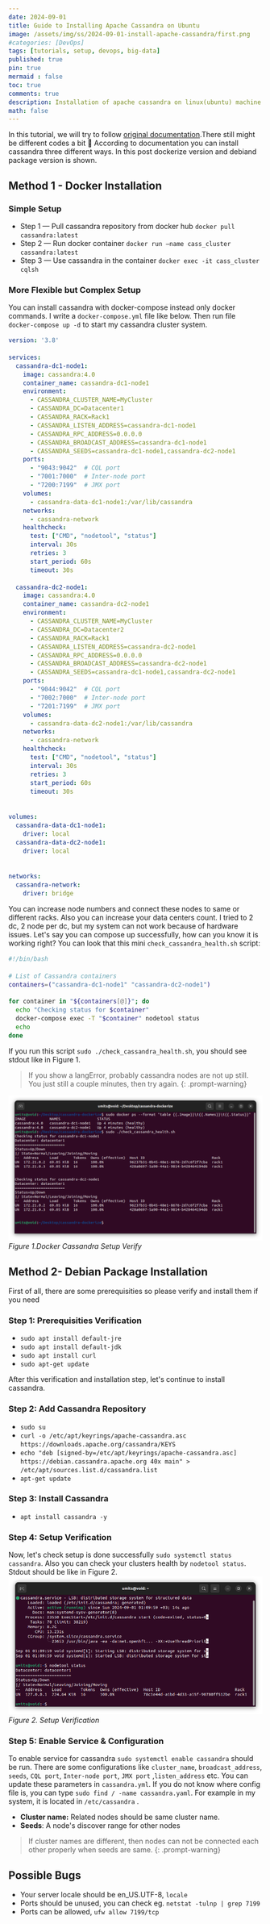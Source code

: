 ```yaml
---
date: 2024-09-01
title: Guide to Installing Apache Cassandra on Ubuntu
image: /assets/img/ss/2024-09-01-install-apache-cassandra/first.png
#categories: [DevOps]
tags: [tutorials, setup, devops, big-data]
published: true
pin: true 
mermaid : false 
toc: true 
comments: true
description: Installation of apache cassandra on linux(ubuntu) machine with docker and debian packages.   
math: false
---
```


In this tutorial, we will try to follow <a href="https://cassandra.apache.org/doc/stable/cassandra/getting_started/installing.html">original documentation</a>.There still might be different codes a bit 🙂 According to documentation you can install cassandra three different ways. In this post dockerize version and debiand package version is shown.

## Method 1 - Docker Installation

### Simple Setup
- Step 1 — Pull cassandra repository from docker hub `docker pull cassandra:latest`
- Step 2 — Run docker container `docker run —name cass_cluster cassandra:latest`
- Step 3 — Use cassandra in the container `docker exec -it cass_cluster cqlsh`

### More Flexible but Complex Setup 

You can install cassandra with docker-compose instead only docker commands. I write a `docker-compose.yml` file like below. Then run file `docker-compose up -d` to start my cassandra cluster system. 

```yaml
version: '3.8'

services:
  cassandra-dc1-node1:
    image: cassandra:4.0
    container_name: cassandra-dc1-node1
    environment:
      - CASSANDRA_CLUSTER_NAME=MyCluster
      - CASSANDRA_DC=Datacenter1
      - CASSANDRA_RACK=Rack1
      - CASSANDRA_LISTEN_ADDRESS=cassandra-dc1-node1
      - CASSANDRA_RPC_ADDRESS=0.0.0.0
      - CASSANDRA_BROADCAST_ADDRESS=cassandra-dc1-node1
      - CASSANDRA_SEEDS=cassandra-dc1-node1,cassandra-dc2-node1
    ports:
      - "9043:9042"  # CQL port
      - "7001:7000"  # Inter-node port
      - "7200:7199"  # JMX port
    volumes:
      - cassandra-data-dc1-node1:/var/lib/cassandra
    networks:
      - cassandra-network
    healthcheck:
      test: ["CMD", "nodetool", "status"]
      interval: 30s
      retries: 3
      start_period: 60s
      timeout: 30s

  cassandra-dc2-node1:
    image: cassandra:4.0
    container_name: cassandra-dc2-node1
    environment:
      - CASSANDRA_CLUSTER_NAME=MyCluster
      - CASSANDRA_DC=Datacenter2
      - CASSANDRA_RACK=Rack1
      - CASSANDRA_LISTEN_ADDRESS=cassandra-dc2-node1
      - CASSANDRA_RPC_ADDRESS=0.0.0.0
      - CASSANDRA_BROADCAST_ADDRESS=cassandra-dc2-node1
      - CASSANDRA_SEEDS=cassandra-dc1-node1,cassandra-dc2-node1
    ports:
      - "9044:9042"  # CQL port
      - "7002:7000"  # Inter-node port
      - "7201:7199"  # JMX port
    volumes:
      - cassandra-data-dc2-node1:/var/lib/cassandra
    networks:
      - cassandra-network
    healthcheck:
      test: ["CMD", "nodetool", "status"]
      interval: 30s
      retries: 3
      start_period: 60s
      timeout: 30s


volumes:
  cassandra-data-dc1-node1:
    driver: local
  cassandra-data-dc2-node1:
    driver: local


networks:
  cassandra-network:
    driver: bridge
```

You can increase node numbers and connect these nodes to same or different racks. Also you can increase your data centers count. I tried to 2 dc, 2 node per dc, but my system can not work because of hardware issues. Let's say you can compose up successfully, how can you know it is working right? You can look that this mini `check_cassandra_health.sh` script: 

```bash
#!/bin/bash

# List of Cassandra containers
containers=("cassandra-dc1-node1" "cassandra-dc2-node1")

for container in "${containers[@]}"; do
  echo "Checking status for $container"
  docker-compose exec -T "$container" nodetool status
  echo
done
```
If you run this script `sudo ./check_cassandra_health.sh`, you should see stdout like in Figure 1. 

> If you show a langError, probably cassandra nodes are not up still. You just still a couple minutes, then try again.
{: .prompt-warning}

![](/assets/img/ss/2024-09-01-install-apache-cassandra/docker_results.png)
_Figure 1.Docker Cassandra Setup Verify_ 


## Method 2- Debian Package Installation

First of all, there are some prerequisities so please verify and install them if you need
### Step 1:  Prerequisities Verification 
- `sudo apt install default-jre`
- `sudo apt install default-jdk`
- `sudo apt install curl`
- `sudo apt-get update`

After this verification and installation step, let's continue to install cassandra.

### Step 2: Add Cassandra Repository
- `sudo su` 
- `curl -o /etc/apt/keyrings/apache-cassandra.asc https://downloads.apache.org/cassandra/KEYS` 
- `echo "deb [signed-by=/etc/apt/keyrings/apache-cassandra.asc] https://debian.cassandra.apache.org 40x main" > /etc/apt/sources.list.d/cassandra.list` 
- `apt-get update` 

### Step 3: Install Cassandra 

- `apt install cassandra -y` 

### Step 4: Setup Verification

Now, let's check setup is done successfully `sudo systemctl status cassandra`. Also you can check your clusters health by `nodetool status`. Stdout should be like in Figure 2.  
![figure2.png]( /assets/img/ss/2024-09-01-install-apache-cassandra/figure2.png)
_Figure 2. Setup Verification_

### Step 5: Enable Service & Configuration 

To enable service for cassandra `sudo systemctl enable cassandra` should be run. There are some configurations like `cluster_name`, `broadcast_address`, `seeds`, `CQL port`, `Inter-node port`, `JMX port` ,`listen_address` etc. You can update these parameters in `cassandra.yml`. If you do not know where config file is, you can type `sudo find / -name cassandra.yaml`. For example in my system, it is located in `/etc/cassandra` .

- **Cluster name:** Related nodes should be same cluster name.
- **Seeds**: A node's discover range for other nodes 

> If cluster names are different, then nodes can not be connected each other properly when seeds are same.
{: .prompt-warning}

## Possible Bugs
- Your server locale should be en_US.UTF-8, `locale` 
- Ports should be unused, you can check eg. `netstat -tulnp | grep 7199` 
- Ports can be allowed, `ufw allow 7199/tcp` 

